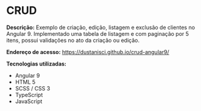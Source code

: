 # CRUD

<b>Descrição:</b> Exemplo de criação, edição, listagem e exclusão de clientes no Angular 9. Implementado uma tabela de listagem e com paginação por 5 itens, possui validações no ato da criação ou edição.

<b>Endereço de acesso:</b> https://dustanisci.github.io/crud-angular9/

<b>Tecnologias utilizadas:</b>
<ul>
  <li>Angular 9</li>
  <li>HTML 5 </li>
  <li>SCSS / CSS 3</li>
  <li>TypeScript</li>
  <li>JavaScript</li>
</ul>
